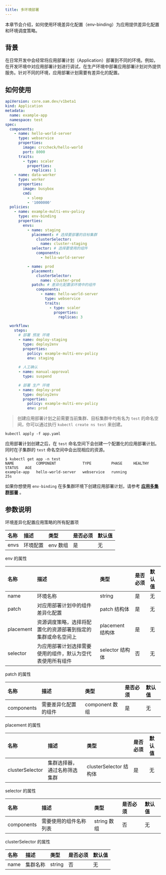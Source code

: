 ```yaml
---
title: 多环境部署
---
```


本章节会介绍，如何使用环境差异化配置（env-binding）为应用提供差异化配置和环境调度策略。

## 背景

在日常开发中会经常将应用部署计划（Application）部署到不同的环境。例如，在开发环境中对应用部署计划进行调试，在生产环境中部署应用部署计划对外提供服务。针对不同的环境，应用部署计划需要有差异化的配置。

## 如何使用

```yaml
apiVersion: core.oam.dev/v1beta1
kind: Application
metadata:
  name: example-app
  namespace: test
spec:
  components:
    - name: hello-world-server
      type: webservice
      properties:
        image: crccheck/hello-world 
        port: 8000
      traits:
        - type: scaler
          properties:
            replicas: 1
    - name: data-worker
      type: worker
      properties:
        image: busybox
        cmd:
          - sleep
          - '1000000'
  policies:
    - name: example-multi-env-policy
      type: env-binding
      properties:
        envs:
          - name: staging
            placement: # 选择要部署的目标集群
              clusterSelector:
                name: cluster-staging
            selector: # 选择要使用的组件
              components:
                - hello-world-server

          - name: prod
            placement:
              clusterSelector:
                name: cluster-prod
            patch: # 差异化配置该环境中的组件
              components:
                - name: hello-world-server
                  type: webservice
                  traits:
                    - type: scaler
                      properties:
                        replicas: 3

  workflow:
    steps:
      # 部署 预发 环境
      - name: deploy-staging
        type: deploy2env
        properties:
          policy: example-multi-env-policy
          env: staging
      
      # 人工确认
      - name: manual-approval 
        type: suspend

      # 部署 生产 环境
      - name: deploy-prod
        type: deploy2env
        properties:
          policy: example-multi-env-policy
          env: prod
```

> 创建应用部署计划之前需要当前集群、目标集群中均有名为 `test` 的命名空间，你可以通过执行 `kubectl create ns test` 来创建。

```shell
kubectl apply -f app.yaml
```

应用部署计划创建之后，在 `test` 命名空间下会创建一个配置化的应用部署计划。同时在子集群的 `test` 命名空间中会出现相应的资源。

```shell
$ kubectl get app -n test
NAME          COMPONENT            TYPE         PHASE     HEALTHY   STATUS   AGE
example-app   hello-world-server   webservice   running                      25s
```

如果你想使用 `env-binding` 在多集群环境下创建应用部署计划，请参考 **[应用多集群部署](../../case-studies/multi-cluster)** 。

## 参数说明

环境差异化配置应用策略的所有配置项 

| 名称                    | 描述                                                   | 类型     | 是否必须 | 默认值                                      |
| :---------------------- | :----------------------------------------------------- | :------- | :------- | :------------------------------------------ |
| envs                    | 环境配置                                               | env 数组 | 是       | 无                                          |

env 的属性

| 名称      | 描述                                                         | 类型             | 是否必须 | 默认值 |
| :-------- | :----------------------------------------------------------- | :--------------- | :------- | :----- |
| name      | 环境名称                                                     | string           | 是       | 无     |
| patch     | 对应用部署计划中的组件差异化配置                             | patch 结构体     | 是       | 无     |
| placement | 资源调度策略，选择将配置化的资源部署到指定的集群或命名空间上 | placement 结构体 | 是       | 无     |
| selector  | 为应用部署计划选择需要使用的组件，默认为空代表使用所有组件 | selector 结构体 | 否       | 无     |

patch 的属性

| 名称       | 描述                 | 类型           | 是否必须 | 默认值 |
| :--------- | :------------------- | :------------- | :------- | :----- |
| components | 需要差异化配置的组件 | component 数组 | 是       | 无     |

placement 的属性

| 名称              | 描述                                                                                                        | 类型                     | 是否必须 | 默认值 |
| :---------------- | :---------------------------------------------------------------------------------------------------------- | :----------------------- | :------- | :----- |
| clusterSelector   | 集群选择器，通过名称筛选集群                    | clusterSelector 结构体   | 是       | 无     |

selector 的属性

| 名称       | 描述                 | 类型           | 是否必须 | 默认值 |
| :--------- | :------------------- | :------------- | :------- | :----- |
| components | 需要使用的组件名称列表 | string 数组 | 否       | 无     |

clusterSelector 的属性

| 名称   | 描述     | 类型              | 是否必须 | 默认值 |
| :----- | :------- | :---------------- | :------- | :----- |
| name   | 集群名称 | string            | 否       | 无     |
